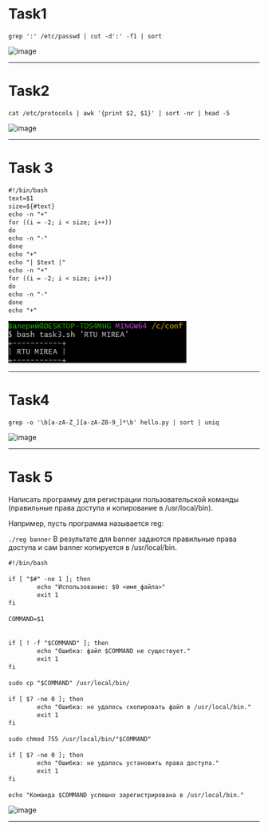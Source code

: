 # Task1
```
grep ':' /etc/passwd | cut -d':' -f1 | sort
```
![image](https://github.com/user-attachments/assets/77f2276a-e122-4db4-8f6e-41ad8e1da139)
***

# Task2
```
cat /etc/protocols | awk '{print $2, $1}' | sort -nr | head -5
```
![image](https://github.com/user-attachments/assets/2a97764c-2e40-4820-bd2a-a87e6fb6a3d4)
***

# Task 3
```
#!/bin/bash
text=$1
size=${#text}
echo -n "+"
for ((i = -2; i < size; i++))
do
echo -n "-"
done
echo "+"
echo "| $text |"
echo -n "+"
for ((i = -2; i < size; i++))
do
echo -n "-"
done
echo "+"
```
![image](https://github.com/faleeeerrra/Config_pract1/blob/main/image.png)
***

# Task4
```
grep -o '\b[a-zA-Z_][a-zA-Z0-9_]*\b' hello.py | sort | uniq
```
![image](https://github.com/user-attachments/assets/8ec2d314-deba-4f0f-9e51-b3762efe5b7b)
***

# Task 5
Написать программу для регистрации пользовательской команды (правильные права доступа и копирование в /usr/local/bin).

Например, пусть программа называется reg:

```./reg banner```
В результате для banner задаются правильные права доступа и сам banner копируется в /usr/local/bin.
```
#!/bin/bash
 
if [ "$#" -ne 1 ]; then
        echo "Использование: $0 <имя_файла>"
        exit 1
fi
 
COMMAND=$1
 
 
if [ ! -f "$COMMAND" ]; then
        echo "Ошибка: файл $COMMAND не существует."
        exit 1
fi
 
sudo cp "$COMMAND" /usr/local/bin/
 
if [ $? -ne 0 ]; then
        echo "Ошибка: не удалось скопировать файл в /usr/local/bin."
        exit 1
fi
 
sudo chmod 755 /usr/local/bin/"$COMMAND"
 
if [ $? -ne 0 ]; then
        echo "Ошибка: не удалось установить права доступа."
        exit 1
fi
 
echo "Команда $COMMAND успешно зарегистрирована в /usr/local/bin."
```
![image](https://github.com/user-attachments/assets/df90b789-6011-467e-b566-6560b36ef5dd)
***


